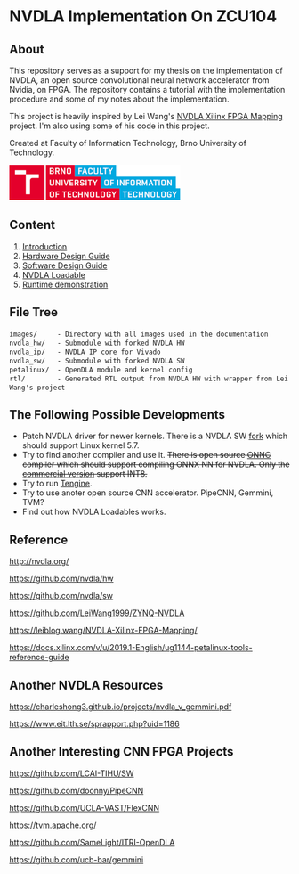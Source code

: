 # NVDLA Implementation On ZCU104

## About
This repository serves as a support for my thesis on the implementation of NVDLA, an open source convolutional neural network accelerator from Nvidia, on FPGA. The repository contains a tutorial with the implementation procedure and some of my notes about the implementation.

This project is heavily inspired by Lei Wang's [NVDLA Xilinx FPGA Mapping](https://leiblog.wang/NVDLA-Xilinx-FPGA-Mapping/) project. I'm also using some of his code in this project.

Created at Faculty of Information Technology, Brno University of Technology.

![Faculty of Information Technology, Brno University of Technology logo](images/fit_color.png)

## Content

1. [Introduction](introduction.md)
2. [Hardware Design Guide](hardware.md)
3. [Software Design Guide](software.md)
4. [NVDLA Loadable](loadable.md)
5. [Runtime demonstration](runtime.md)

## File Tree

```
images/     - Directory with all images used in the documentation
nvdla_hw/   - Submodule with forked NVDLA HW
nvdla_ip/   - NVDLA IP core for Vivado
nvdla_sw/   - Submodule with forked NVDLA SW
petalinux/  - OpenDLA module and kernel config
rtl/        - Generated RTL output from NVDLA HW with wrapper from Lei Wang's project
```

## The Following Possible Developments
- Patch NVDLA driver for newer kernels. There is a NVDLA SW [fork](https://github.com/ucb-bar/nvdla-sw) which should support Linux kernel 5.7.
- Try to find another compiler and use it. ~~There is open source [ONNC](https://github.com/ONNC/onnc) compiler which should support compiling ONNX NN for NVDLA. Only the [commercial version](https://github.com/nvdla/sw/issues/217#issuecomment-863889867) support INT8.~~
- Try to run [Tengine](https://github.com/OAID/Tengine).
- Try to use anoter open source CNN accelerator. PipeCNN, Gemmini, TVM?
- Find out how NVDLA Loadables works.

## Reference

<http://nvdla.org/>

<https://github.com/nvdla/hw>

<https://github.com/nvdla/sw>

<https://github.com/LeiWang1999/ZYNQ-NVDLA>

<https://leiblog.wang/NVDLA-Xilinx-FPGA-Mapping/>

<https://docs.xilinx.com/v/u/2019.1-English/ug1144-petalinux-tools-reference-guide>


## Another NVDLA Resources

<https://charleshong3.github.io/projects/nvdla_v_gemmini.pdf>

<https://www.eit.lth.se/sprapport.php?uid=1186>

## Another Interesting CNN FPGA Projects
<https://github.com/LCAI-TIHU/SW>

<https://github.com/doonny/PipeCNN>

<https://github.com/UCLA-VAST/FlexCNN>

<https://tvm.apache.org/>

<https://github.com/SameLight/ITRI-OpenDLA>

<https://github.com/ucb-bar/gemmini>